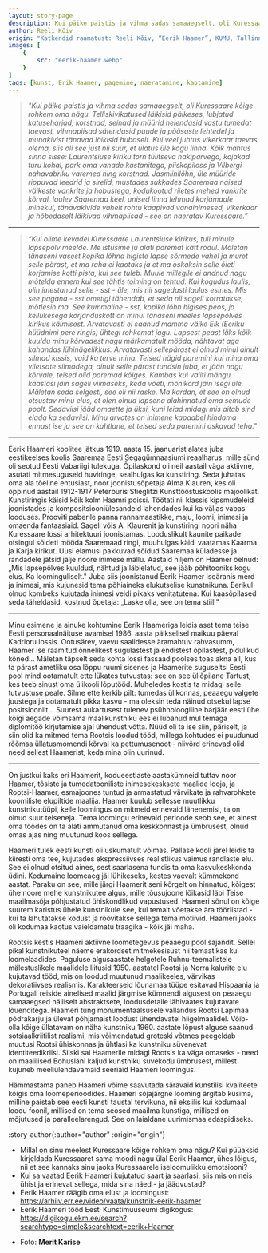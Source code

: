 ```yaml
---
layout: story-page
description: Kui päike paistis ja vihma sadas samaaegselt, oli Kuressaare kõige rohkem oma nägu.
author: Reeli Kõiv
origin: "Katkendid raamatust: Reeli Kõiv, “Eerik Haamer”, KUMU, Tallinn, 2008. “ Kaks esimest lõiku on Eerik Haameri enda mälestused, edasi kunstiajaloolase ja kunstipedagoogi Reeli Kõiva tekst Haamerist ja isiklik mälestus esmakohtumisest Haameriga."
images: [
    {
        src: "eerik-haamer.webp"
    }
]
tags: [kunst, Erik Haamer, pagemine, naeratamine, kaotamine]
---
```


<!-- # {{ $doc.title }} -->


> *"Kui päike paistis ja vihma sadas samaaegselt, oli Kuressaare kõige rohkem oma nägu. Telliskivikatused läikisid päikeses, lubjatud katuseharjad, korstnad, seinad ja müürid helendasid vastu tumedat taevast, vihmapiisad sätendasid puude ja põõsaste lehtedel ja munakivist tänavad läikisid hubaselt. Kui veel juhtus vikerkaar taevas olema, siis oli see just nii suur, et ulatus üle kogu linna. Kõik mahtus sinna sisse: Laurentsiuse kiriku torn tülitseva hakiparvega, kajakad turu kohal, park oma vanade kastanitega, piiskopiloss ja Vilbergi nahavabriku varemed ning korstnad. Jasmiinilõhn, üle müüride rippuvad leedrid ja sirelid, mustades sukkades Saaremaa naised väikeste vankrite ja hobustega, kodukootud riietes mehed vankrite kõrval, laulev Saaremaa keel, unised linna lehmad karjamaale minekul, tänavakivide vahelt rohtu kaapivad vanainimesed, vikerkaar ja hõbedaselt läikivad vihmapiisad - see on naeratav Kuressaare.”*

<hr />

> *“Kui olime kevadel Kuressaare Laurentsiuse kirikus, tuli minule lapsepõlv meelde. Me istusime  ju alati paremat kätt rõdul. Mäletan tänaseni vasest kopika lõhna higiste lapse sõrmede vahel ja muret selle pärast, et ma raha ei kaotaks ja et ma oskaksin selle õieti korjamise kotti pista, kui see tuleb. Muule millegile ei andnud nagu mõtelda ennem kui see tähtis toiming on tehtud. Kui kogudus laulis, olin imestanud selle - sst - üle, mis nii sagedasti laulus esines. Mis see pagana - sst ometigi tähendab, et seda nii sageli korratakse, mõtlesin ma. See kummaline - sst, kopika lõhn higises peos, ja kellukesega korjanduskott on minul tänaseni meeles lapsepõlves kirikus käimisest. Arvatavasti ei saanud mamma väike Eik (Eeriku hüüdnimi pere ringis) ühtegi rohkemat jagu. Lapsest peast läks kõik kuuldu minu kõrvadest nagu märkamatult mööda, nähtavat aga kahandas lühinägelikkus. Arvatavasti sellepärast ei olnud minul ainult silmad kissis, vaid ka terve mina. Teised nägid paremini kui mina oma viletsate silmadega, ainult selle pärast tundsin juba, et jään nagu kõrvale, teised olid paremad kõiges. Kambas kui valiti mängu kaaslasi jäin sageli viimaseks, keda võeti, mõnikord jäin isegi üle. Mäletan seda selgesti, see oli nii raske. Ma kardan, et see on olnud otsustav minu elus, et olen olnud lapsena alahinnatud oma semude poolt. Sedaviisi jääd omaette ja üksi, kuni leiad midagi mis aitab sind elada ka sedaviisi. Minu arvates on inimene kapaabel hindama ennast ise ja see on kahtlane, et teised seda paremini oskavad teha."*

<hr />

Eerik Haameri koolitee jätkus 1919. aasta 15. jaanuarist alates juba eestikeelses koolis Saaremaa Eesti Segagümnaasiumi reaalharus, mille sünd oli seotud Eesti Vabariigi tulekuga. Õpilaskond oli neil aastail väga aktiivne, asutati mitmesuguseid huviringe, sealhulgas ka kunstiring. Seda juhatas oma ala tõeline entusiast, noor joonistusõpetaja Alma Klauren, kes oli õppinud aastail 1912-1917 Peterburis Stieglitzi Kunsttööstuskoolis majoolikat. Kunstiringis käisid kõik kolm Haamri poissi. Töötati nii klassis kipsmudeleid joonistades ja kompositsiooniülesandeid lahendades kui ka väljas vabas looduses. Prooviti paberile panna rannamaastikke, maju, loomi, inimesi ja omaenda fantaasiaid. Sageli võis A. Klaurenit ja kunstiringi noori näha Kuressaare lossi arhitektuuri joonistamas. Looduslikult kaunite paikade otsingul sõideti mööda Saaremaad ringi, muuhulgas käidi vaatamas Kaarma ja Karja kirikut. Uusi elamusi pakkuvad sõidud Saaremaa küladesse ja randadele jätsid jälje noore inimese mällu. Aastaid hiljem on Haamer öelnud: „Mis lapsepõlves kuuldud, nähtud ja läbielatud, see jääb põhitooniks kogu elus. Ka loominguliselt." Juba siis joonistanud Eerik Haamer iseäranis merd ja inimesi, mis kujunesid tema põhiaineks elukutselise kunstnikuna. Eerikul olnud kombeks kujutada inimesi veidi pikaks venitatutena. Kui kaasõpilased seda täheldasid, kostnud õpetaja: „Laske olla, see on tema stiil!" 

<hr />

Minu esimene ja ainuke kohtumine Eerik Haameriga leidis aset tema teise Eesti personaalnäituse avamisel 1986. aasta päikselisel maikuu päeval Kadrioru lossis. Ootusärev, vaevu saalidesse äramahtuv rahvasumm, Haamer ise raamitud õnnelikest sugulastest ja endistest õpilastest, pidulikud kõned... Mäletan täpselt seda kohta lossi fassaadipoolses toas akna all, kus ta pärast ametliku osa lõppu ruumi sisenes ja Haamerite suguseltsi Eesti pool mind ootamatult ette lükates tutvustas: see on see üliõpilane Tartust, kes teeb sinust oma ülikooli lõputööd. Muheledes kostis ta midagi selle tutvustuse peale. Silme ette kerkib pilt: tumedas ülikonnas, peaaegu valgete juustega ja ootamatult pikka kasvu - ma oleksin teda näinud otsekui lapse positsioonilt... Suurest aukartusest tulenev psühholoogiline barjäär eesti ühe kõigi aegade võimsama maalikunstniku ees ei lubanud mul temaga diplomitöö kirjutamise ajal ühendust võtta. Nüüd oli ta ise siin, päriselt, ja siin olid ka mitmed tema Rootsis loodud tööd, millega kohtudes ei puudunud rõõmsa üllatusmomendi kõrval ka pettumusenoot - niivõrd erinevad olid need sellest Haamerist, keda mina olin uurinud. 

<hr />

On justkui kaks eri Haamerit, kodueestlaste aastakümneid tuttav noor Haamer, tõsiste ja tumedatooniliste inimesekesksete maalide looja, ja Rootsi-Haamer, esmajoones tuntud ja armastatud värvikate ja rahvarohkete koomiliste elupiltide maalija. Haamer kuulub sellesse muutlikku kunstnikutüüpi, kelle loomingus on mitmeid erinevaid lähenemisi, ta on olnud suur teiseneja. Tema loomingu erinevaid perioode seob see, et ainest oma töödes on ta alati ammutanud oma keskkonnast ja ümbrusest, olnud omas ajas ning muutunud koos sellega.

Haameri tulek eesti kunsti oli uskumatult võimas. Pallase kooli järel leidis ta kiiresti oma tee, kujutades ekspressiivses realistlikus vaimus randlaste elu. See ei olnud otsitud aines, sest saarlasena tundis ta oma kasvukeskkonda üdini. Kodumaine loomeaeg jäi lühikeseks, kestes vaevalt kümmekond aastat. Paraku on see, mille järgi Haamerit seni kõrgelt on hinnatud, kõigest ühe noore mehe kunstnikutee algus, mille tõusujoone lõikasid läbi Teise maailmasõja põhjustatud ühiskondlikud vapustused. Haameri sõnul on kõige suurem karistus ühele kunstnikule see, kui temalt võetakse ära tööriistad - kui ta lahutatakse kodust ja röövitakse sellega tema motiivid. Haameri jaoks oli kodumaa kaotus vaieldamatu traagika - kõik jäi maha.

Rootsis kestis Haameri aktiivne loometegevus peaaegu pool sajandit. Sellel pikal kunstnikuteel näeme erakordset mitmekesisust nii temaatikas kui loomelaadides. Paguluse algusaastate helgetele Ruhnu-teemalistele mälestuslikele maalidele liitusid 1950. aastatel Rootsi ja Norra kalurite elu kujutavad tööd, mis on loodud muutunud maalikeeles, värvikas dekoratiivses realismis. Karakteerseid lõunamaa tüüpe esitavad Hispaania ja Portugali reiside ainelised maalid järgmise kümnendi algusest on peaaegu samaaegsed näiliselt abstraktsete, loodusdetaile lähivaates kujutavate lõuenditega. Haameri tung monumentaalsusele vallandus Rootsi Lapimaa põdrakarju ja ülevat põhjamaist loodust ühendavatel hiigelmaalidel. Võib-olla kõige üllatavam on näha kunstniku 1960. aastate lõpust alguse saanud sotsiaalkriitilist realismi, mis võimendatud groteski võtmes peegeldab muutusi Rootsi ühiskonnas ja ühtlasi ka kunstniku süvenevat identiteedikriisi. Siiski sai Haamerile midagi Rootsis ka väga omaseks - need on maalilised Bohusläni kaljud kunstniku suvekodu ümbrusest, millest kujuneb meeliülendavamaid seeriaid Haameri loomingus.

Hämmastama paneb Haameri võime saavutada säravaid kunstilisi kvaliteete kõigis oma loomeperioodides. Haameri sõjajärgne looming ärgitab küsima, milline paistab see eesti kunsti taustal tervikuna, nii eksiilis kui kodumaal loodu foonil, millised on tema seosed maailma kunstiga, millised on mõjutused ja paralleelarengud. See on laialdane uurimismaa edaspidiseks.




:story-author{:author="author" :origin="origin"}

<details-wrapper summary="Mis mõtted tekkisid?">

- Millal on sinu meelest Kuressaare kõige rohkem oma nägu? Kui püüaksid kirjeldada Kuressaaret sama moodi nagu ülal Eerik Haamer, ühes lõigus, nii et see kannaks sinu jaoks Kuressaarele iseloomulikku emotsiooni?
- Kui sa vaatad Eerik Haameri kujutatud saart ja saarlasi, siis mis on neis ühist ja erinevat sellega, mida sina näed - ja jäädvustad?
- Eerik Haamer räägib oma elust ja loomingust: https://arhiiv.err.ee/video/vaata/kunstnik-eerik-haamer
- Eerik Haameri tööd Eesti Kunstimuuseumi digikogus: https://digikogu.ekm.ee/search?searchtype=simple&searchtext=eerik+Haamer

</details-wrapper>


<details-wrapper summary="Allikad" class="text-sm" icon="icon-park-outline:document-folder">

- Foto: **Merit Karise**

</details-wrapper>